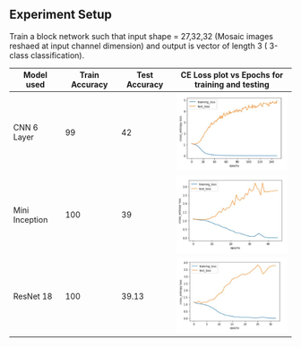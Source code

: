 ## Experiment Setup

Train a block network such that input shape = 27,32,32 (Mosaic images reshaed at input channel dimension) and output is vector of length 3 ( 3-class classification).

|  Model used | Train Accuracy |  Test Accuracy | CE Loss plot vs Epochs for training and testing | 
|  ------------------ | --------------------------- |  ----------- | --------------------------- | 
| CNN 6 Layer | 99 | 42 | <img src= ./plots_and_images/loss_cnn.JPG width="250">  |
| Mini Inception | 100 | 39 | <img src= ./plots_and_images/loss_mini.JPG width="250">  | 
| ResNet 18 | 100 | 39.13 | <img src= ./plots_and_images/loss_resnet18.JPG width="250">  | 
